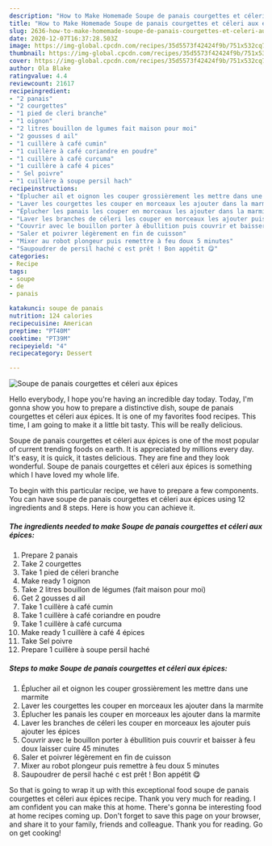 ```yaml
---
description: "How to Make Homemade Soupe de panais courgettes et céleri aux épices"
title: "How to Make Homemade Soupe de panais courgettes et céleri aux épices"
slug: 2636-how-to-make-homemade-soupe-de-panais-courgettes-et-celeri-aux-epices
date: 2020-12-07T16:37:28.503Z
image: https://img-global.cpcdn.com/recipes/35d5573f42424f9b/751x532cq70/soupe-de-panais-courgettes-et-celeri-aux-epices-photo-principale-de-la-recette.jpg
thumbnail: https://img-global.cpcdn.com/recipes/35d5573f42424f9b/751x532cq70/soupe-de-panais-courgettes-et-celeri-aux-epices-photo-principale-de-la-recette.jpg
cover: https://img-global.cpcdn.com/recipes/35d5573f42424f9b/751x532cq70/soupe-de-panais-courgettes-et-celeri-aux-epices-photo-principale-de-la-recette.jpg
author: Ola Blake
ratingvalue: 4.4
reviewcount: 21617
recipeingredient:
- "2 panais"
- "2 courgettes"
- "1 pied de cleri branche"
- "1 oignon"
- "2 litres bouillon de lgumes fait maison pour moi"
- "2 gousses d ail"
- "1 cuillère à café cumin"
- "1 cuillère à café coriandre en poudre"
- "1 cuillère à café curcuma"
- "1 cuillère à café 4 pices"
- " Sel poivre"
- "1 cuillère à soupe persil hach"
recipeinstructions:
- "Éplucher ail et oignon les couper grossièrement les mettre dans une marmite"
- "Laver les courgettes les couper en morceaux les ajouter dans la marmite"
- "Éplucher les panais les couper en morceaux les ajouter dans la marmite"
- "Laver les branches de céleri les couper en morceaux les ajouter puis ajouter les épices"
- "Couvrir avec le bouillon porter à ébullition puis couvrir et baisser à feu doux laisser cuire 45 minutes"
- "Saler et poivrer légèrement en fin de cuisson"
- "Mixer au robot plongeur puis remettre à feu doux 5 minutes"
- "Saupoudrer de persil haché c est prêt ! Bon appétit 😋"
categories:
- Recipe
tags:
- soupe
- de
- panais

katakunci: soupe de panais 
nutrition: 124 calories
recipecuisine: American
preptime: "PT40M"
cooktime: "PT39M"
recipeyield: "4"
recipecategory: Dessert

---
```



![Soupe de panais courgettes et céleri aux épices](https://img-global.cpcdn.com/recipes/35d5573f42424f9b/751x532cq70/soupe-de-panais-courgettes-et-celeri-aux-epices-photo-principale-de-la-recette.jpg)

Hello everybody, I hope you're having an incredible day today. Today, I'm gonna show you how to prepare a distinctive dish, soupe de panais courgettes et céleri aux épices. It is one of my favorites food recipes. This time, I am going to make it a little bit tasty. This will be really delicious.



Soupe de panais courgettes et céleri aux épices is one of the most popular of current trending foods on earth. It is appreciated by millions every day. It's easy, it is quick, it tastes delicious. They are fine and they look wonderful. Soupe de panais courgettes et céleri aux épices is something which I have loved my whole life.


To begin with this particular recipe, we have to prepare a few components. You can have soupe de panais courgettes et céleri aux épices using 12 ingredients and 8 steps. Here is how you can achieve it.

<!--inarticleads1-->

##### The ingredients needed to make Soupe de panais courgettes et céleri aux épices:

1. Prepare 2 panais
1. Take 2 courgettes
1. Take 1 pied de céleri branche
1. Make ready 1 oignon
1. Take 2 litres bouillon de légumes (fait maison pour moi)
1. Get 2 gousses d ail
1. Take 1 cuillère à café cumin
1. Take 1 cuillère à café coriandre en poudre
1. Take 1 cuillère à café curcuma
1. Make ready 1 cuillère à café 4 épices
1. Take  Sel poivre
1. Prepare 1 cuillère à soupe persil haché




<!--inarticleads2-->

##### Steps to make Soupe de panais courgettes et céleri aux épices:

1. Éplucher ail et oignon les couper grossièrement les mettre dans une marmite
1. Laver les courgettes les couper en morceaux les ajouter dans la marmite
1. Éplucher les panais les couper en morceaux les ajouter dans la marmite
1. Laver les branches de céleri les couper en morceaux les ajouter puis ajouter les épices
1. Couvrir avec le bouillon porter à ébullition puis couvrir et baisser à feu doux laisser cuire 45 minutes
1. Saler et poivrer légèrement en fin de cuisson
1. Mixer au robot plongeur puis remettre à feu doux 5 minutes
1. Saupoudrer de persil haché c est prêt ! Bon appétit 😋




So that is going to wrap it up with this exceptional food soupe de panais courgettes et céleri aux épices recipe. Thank you very much for reading. I am confident you can make this at home. There's gonna be interesting food at home recipes coming up. Don't forget to save this page on your browser, and share it to your family, friends and colleague. Thank you for reading. Go on get cooking!

